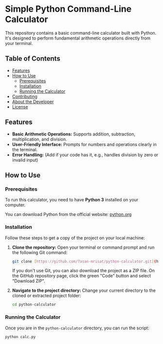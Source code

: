 # Simple Python Command-Line Calculator

This repository contains a basic command-line calculator built with Python. It's designed to perform fundamental arithmetic operations directly from your terminal.

## Table of Contents

* [Features](#features)
* [How to Use](#how-to-use)
    * [Prerequisites](#prerequisites)
    * [Installation](#installation)
    * [Running the Calculator](#running-the-calculator)
* [Contributing](#contributing)
* [About the Developer](#about-the-developer)
* [License](#license)

## Features

* **Basic Arithmetic Operations:** Supports addition, subtraction, multiplication, and division.
* **User-Friendly Interface:** Prompts for numbers and operations clearly in the terminal.
* **Error Handling:** (Add if your code has it, e.g., handles division by zero or invalid input)

## How to Use

### Prerequisites

To run this calculator, you need to have **Python 3** installed on your computer.

You can download Python from the official website: [python.org](https://www.python.org/downloads/)

### Installation

Follow these steps to get a copy of the project on your local machine:

1.  **Clone the repository:**
    Open your terminal or command prompt and run the following Git command:
    ```bash
    git clone [https://github.com/7asan-mrisat/python-calculator.git](https://github.com/7asan-mrisat/python-calculator.git)
    ```
    If you don't use Git, you can also download the project as a ZIP file. On the GitHub repository page, click the green "Code" button and select "Download ZIP".

2.  **Navigate to the project directory:**
    Change your current directory to the cloned or extracted project folder:
    ```bash
    cd python-calculator
    ```

### Running the Calculator

Once you are in the `python-calculator` directory, you can run the script:

```bash
python calc.py
